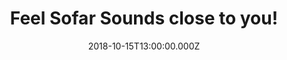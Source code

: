 ---
campaign-uuid: "c-d2af1f9f-74ae-4f72-a433-5d5ad66aa73b"
type: "Offer"
category: "Tickets"
date: "2018-10-15T13:00:00.000Z"
end-date: "2019-03-31T23:59:00.000Z"
disable-form: false
is_promoted: false
has_entry_page: false
title: "Feel Sofar Sounds close to you!"
competition-description: "<p>From living rooms to rooftops, restaurants to retails\
  \ stores... Sofar transforms amazing spaces into captivating, unique and special\
  \ venues bringing people and artists together in more than 400 cities around the\
  \ world.</p>\n<p>They want YOU to be part of it, that's why they are offering 20%\
  \ off tickets for you to discover their live events experiences! Click below and\
  \ get ready to feel Sofar Sounds close to you!</p>\n"
banner-img: "https://assets.expresslyapp.com/asset-06cad043-88db-4d62-95bb-57b3e3d1e3a7.jpg"
logo-left-href: "https://www.sofarsounds.com"
logo-left-image: "https://assets.expresslyapp.com/asset-80498a83-dba0-4643-bd4a-3368061b54ba.jpg"
logo-left-title: "Sofar Sounds"
has-winner: false
country-restrictions:
- "GB"
---